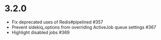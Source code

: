 # 3.2.0

- Fix deprecated uses of Redis#pipelined #357
- Prevent sidekiq_options from overriding ActiveJob queue settings #367
- Highlight disabled jobs #369
